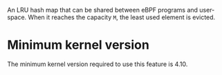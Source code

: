 <!-- This is a Rust docstring which should not start with a top-level heading.
-->
<!-- markdownlint-disable MD041 -->

An LRU hash map that can be shared between eBPF programs and user-space.
When it reaches the capacity `M`, the least used element is evicted.

# Minimum kernel version

The minimum kernel version required to use this feature is 4.10.
